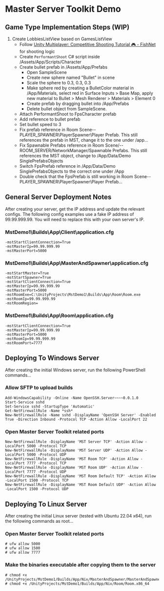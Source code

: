 # Master Server Toolkit Demo

## Game Type Implementation Steps (WIP)

1.  Create LobbiesListView based on GamesListView
    *   Follow [Unity Multiplayer: Competitive Shooting Tutorial 🎮 - FishNet](https://www.youtube.com/watch?v=5bLfaGsBXl8&list=PLF6lFlLzb6CSuf4g8ZR1VRq-TAgC6AQWD&index=25) for shooting logic
    *   Create `PerformantShoot` C# script inside /Assets/App/Scripts/Character
	*   Create bullet prefab in /Assets/App/Prefabs
        *   Open SampleScene
        *   Create new sphere named "Bullet" in scene
        *   Scale the sphere to 0.3, 0.3, 0.3
        *   Make sphere red by creating a BulletColor material in /App/Materials, select red in Surface Inputs > Base Map, apply new material to Bullet > Mesh Renderer > Materials > Element 0
        *   Create prefab by dragging bullet into /App/Prefabs
        *   Delete bullet object from SampleScene.
	*   Attach PerformantShoot to FpsCharacter prefab
	*   Add reference to bullet prefab
	*   Set bullet speed to 3
	*   Fix prefab reference in Room Scene\--PLAYER_SPAWNER\PlayerSpawner\Player Prefab. This still references the prefab in MST, change it to the one under /app...
	*   Fix Spawnable Prefabs reference in Room Scene/--ROOM_SERVER/NetworkManager/Spawnable Prefabs. This still references the MST object, change to /App/Data/Demo SinglePrefabsObjects
	*   Switch FpsPrefab reference in /App/Data/Demo SinglePrefabsObjects to the correct one under /App
	*   Double check that the FpsPrefab is still working in Room Scene\--PLAYER_SPAWNER\PlayerSpawner\Player Prefab...
	
## General Server Deployment Notes

After creating your server, get the IP address and update the relevant configs. The following config examples use a fake IP address of 99.99.999.99. You will need to replace this with your own server's IP.


### MstDemo1\Builds\App\Client\application.cfg
```
-mstStartClientConnection=True
-mstMasterIp=99.99.999.99
-mstMasterPort=5000
```

### MstDemo1\Builds\App\MasterAndSpawner\application.cfg

```
-mstStartMaster=True
-mstStartSpawner=True
-mstStartClientConnection=True
-mstMasterIp=99.99.999.99
-mstMasterPort=5000
-mstRoomExe=C:\UnityProjects\MstDemo1\Builds\App\Room\Room.exe
-mstRoomIp=99.99.999.99
-mstRoomRegion=
```

### MstDemo1\Builds\App\Room\application.cfg

```
-mstStartClientConnection=True
-mstMasterIp=99.99.999.99
-mstMasterPort=5000
-mstRoomIp=99.99.999.99
-mstRoomPort=7777
```

## Deploying To Windows Server

After creating the initial Windows server, run the following PowerShell commands...

### Allow SFTP to upload builds

```
Add-WindowsCapability -Online -Name OpenSSH.Server~~~~0.0.1.0
Start-Service sshd
Set-Service sshd -StartupType 'Automatic'
Get-NetFirewallRule -Name *ssh*
New-NetFirewallRule -Name sshd -DisplayName 'OpenSSH Server' -Enabled True -Direction Inbound -Protocol TCP -Action Allow -LocalPort 22
```
### Open Master Server Toolkit related ports

```
New-NetFirewallRule -DisplayName 'MST Server TCP' -Action Allow -LocalPort 5000 -Protocol TCP
New-NetFirewallRule -DisplayName 'MST Server UDP' -Action Allow -LocalPort 5000 -Protocol UDP
New-NetFirewallRule -DisplayName 'MST Room TCP' -Action Allow -LocalPort 7777 -Protocol TCP
New-NetFirewallRule -DisplayName 'MST Room UDP' -Action Allow -LocalPort 7777 -Protocol UDP
New-NetFirewallRule -DisplayName 'MST Room Default TCP' -Action Allow -LocalPort 1500 -Protocol TCP
New-NetFirewallRule -DisplayName 'MST Room Default UDP' -Action Allow -LocalPort 1500 -Protocol UDP
```

## Deploying To Linux Server

After creating the initial Linux server (tested with Ubuntu 22.04 x64), run the following commands as root...

### Open Master Server Toolkit related ports
```
# ufw allow 5000
# ufw allow 1500
# ufw allow 7777
```

### Make the binaries executable after copying them to the server

```
# chmod +x /UnityProjects/MstDemo1/Builds/App/Nix/MasterAndSpawner/MasterAndSpawner.x86_64
# chmod +x /UnityProjects/MstDemo1/Builds/App/Nix/Room/Room.x86_64
```
